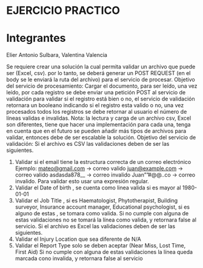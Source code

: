 # EJERCICIO PRACTICO
# Integrantes
Elier Antonio Sulbara, Valentina Valencia 


Se requiere crear una solución la cual permita validar un archivo que puede ser (Excel, csv).
por lo tanto, se deberá generar un POST REQUEST (en el body se le enviará la ruta del archivo)
para el servicio de procesar.
Objetivo del servicio de procesamiento: 
Cargar el documento, para ser leído, una vez leído, por cada registro se debe enviar una 
petición POST al servicio de validación para validar si el registro está bien o no, el servicio de 
validación retornara un booleano indicando si el registro esta valido o no, una vez procesados 
todos los registros se debe retornar al usuario el número de líneas validas e invalidas.
Nota: la lectura y carga de un archivo csv, Excel son diferentes, tiene que hacer una 
implementación para cada una, tenga en cuenta que en el futuro se pueden añadir más tipos 
de archivos para validar, entonces debe de ser escalable la solución.
Objetivo del servicio de validación: 
Si el archivo es CSV las validaciones deben de ser las siguientes.
1) Validar si el email tiene la estructura correcta de un correo electrónico Ejemplo: 
mateo@gmail.com -> correo valido
juan@example.com -> correo valido
asdasda878__ -> correo invalido
Juan””#@@..co -> correo invalido.
Para validar esto usar una expresión regular.
2) Validar el Date of birth , se cuenta como linea valida si es mayor al 1980-01-01 
3) Validar el Job Title , si es Haematologist, Phytotherapist, Building surveyor, Insurance 
account manager, Educational psychologist, si es alguno de estas , se tomara como 
valida.
Si no cumple con alguna de estas validaciones no se tomará la línea como valida, y retornara 
false al servicio.
Si el archivo es Excel las validaciones deben de ser las siguientes.
1) Validar el Injury Location que sea diferente de N/A
2) Validar el Report Type solo se deben aceptar (Near Miss, Lost Time, First Aid)
Si no cumple con alguna de estas validaciones la línea queda marcada cono invalida, y retornara 
false al servicio
